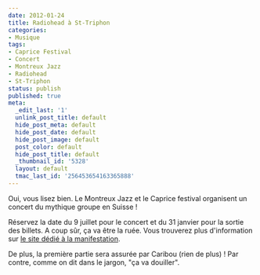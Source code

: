 ```yaml
---
date: 2012-01-24
title: Radiohead à St-Triphon
categories:
- Musique
tags:
- Caprice Festival
- Concert
- Montreux Jazz
- Radiohead
- St-Triphon
status: publish
published: true
meta:
  _edit_last: '1'
  unlink_post_title: default
  hide_post_meta: default
  hide_post_date: default
  hide_post_image: default
  post_color: default
  hide_post_title: default
  _thumbnail_id: '5328'
  layout: default
  tmac_last_id: '256453654163365888'
---
```

Oui, vous lisez bien. Le Montreux Jazz et le Caprice festival organisent un concert du mythique groupe en Suisse ! <!--more-->

Réservez la date du 9 juillet pour le concert et du 31 janvier pour la sortie des billets. A coup sûr, ça va être la ruée. Vous trouverez plus d'information sur <a href="https://www.caprices.ch/radioheadswitzerland2012/">le site dédié à la manifestation</a>.

De plus, la première partie sera assurée par Caribou (rien de plus) !
Par contre, comme on dit dans le jargon, "ça va douiller".

